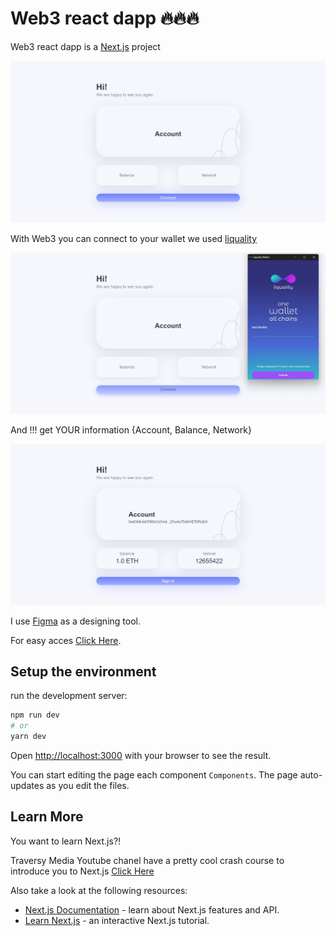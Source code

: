 # Web3 react dapp 🔥🔥🔥

Web3 react dapp is a [Next.js](https://nextjs.org/) project 

![This is an image](images/image1.jpg)

With Web3 you can connect to your wallet we used [liquality](https://liquality.io/)

![This is an image](images/image2.jpg)

And !!! get YOUR information {Account, Balance, Network}

![This is an image](images/image3.jpg)

I use [Figma](https://www.figma.com/) as a designing tool.

For easy acces [Click Here](https://62ddbe42e705d129d3a5680d--warm-pudding-1cdfc8.netlify.app/).

## Setup the environment

run the development server:

```bash
npm run dev
# or
yarn dev
```
Open [http://localhost:3000](http://localhost:3000) with your browser to see the result.

You can start editing the page each component `Components`. The page auto-updates as you edit the files.

## Learn More

You want to learn Next.js?! 


Traversy Media Youtube chanel have a pretty cool crash course to introduce you to Next.js [Click Here](https://www.youtube.com/watch?v=mTz0GXj8NN0&t=1214s)

Also take a look at the following resources:
- [Next.js Documentation](https://nextjs.org/docs) - learn about Next.js features and API.
- [Learn Next.js](https://nextjs.org/learn) - an interactive Next.js tutorial.
